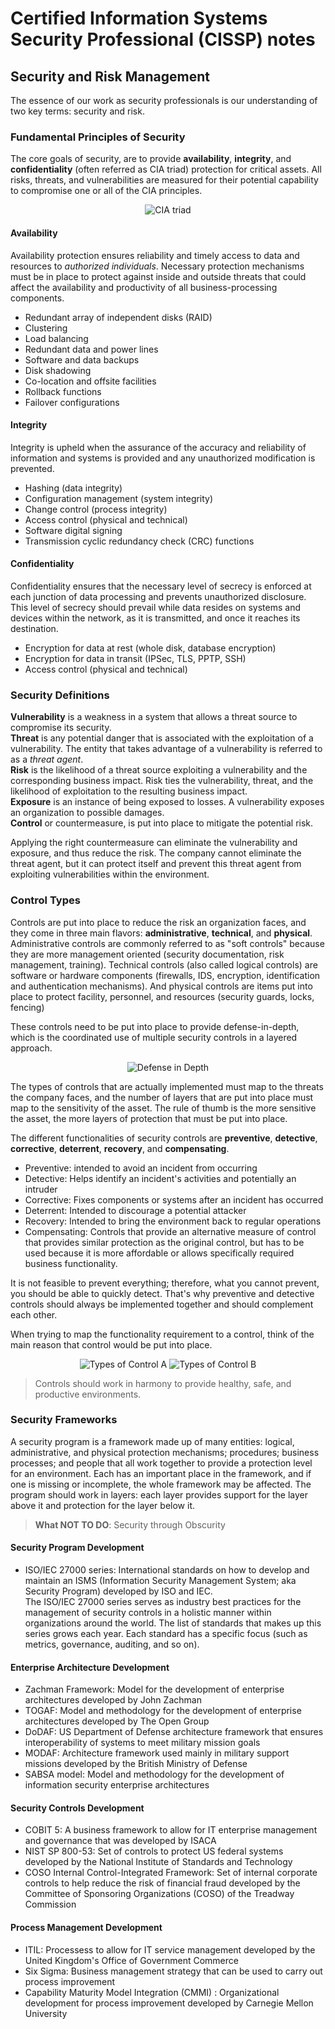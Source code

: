 # Certified Information Systems Security Professional (CISSP) notes

## Security and Risk Management
The essence of our work as security professionals is our understanding of two key terms: security and risk.

### Fundamental Principles of Security
The core goals of security, are to provide __availability__, __integrity__, and __confidentiality__ (often referred as CIA triad) protection for critical assets. All risks, threats, and vulnerabilities are measured for their potential capability to compromise one or all of the CIA principles.

<p align="center">
  <img src="https://raw.githubusercontent.com/halenai/cissp-notes/master/images/CIA_triad.jpg" alt="CIA triad">
</p>

#### Availability
Availability protection ensures reliability and timely access to data and resources to _authorized individuals_. Necessary protection mechanisms must be in place to protect against inside and outside threats that could affect the availability and productivity of all business-processing components.
* Redundant array of independent disks (RAID)
* Clustering
* Load balancing
* Redundant data and power lines
* Software and data backups
* Disk shadowing
* Co-location and offsite facilities
* Rollback functions 
* Failover configurations

#### Integrity
Integrity is upheld when the assurance of the accuracy and reliability of information and systems is provided and any unauthorized modification is prevented.
* Hashing (data integrity)
* Configuration management (system integrity)
* Change control (process integrity)
* Access control (physical and technical)
* Software digital signing
* Transmission cyclic redundancy check (CRC) functions

#### Confidentiality
Confidentiality ensures that the necessary level of secrecy is enforced at each junction of data processing and prevents unauthorized disclosure. This level of secrecy should prevail while data resides on systems and devices within the network, as it is transmitted, and once it reaches its destination.
* Encryption for data at rest (whole disk, database encryption)
* Encryption for data in transit (IPSec, TLS, PPTP, SSH)
* Access control (physical and technical)

### Security Definitions
__Vulnerability__ is a weakness in a system that allows a threat source to compromise its security.  
__Threat__ is any potential danger that is associated with the exploitation of a vulnerability. The entity that takes advantage of a vulnerability is referred to as a _threat agent_.  
__Risk__ is the likelihood of a threat source exploiting a vulnerability and the corresponding business impact. Risk ties the vulnerability, threat, and the likelihood of exploitation to the resulting business impact.  
__Exposure__ is an instance of being exposed to losses. A vulnerability exposes an organization to possible damages.  
__Control__ or countermeasure, is put into place to mitigate the potential risk.

Applying the right countermeasure can eliminate the vulnerability and exposure, and thus reduce the risk. The company cannot eliminate the threat agent, but it can protect itself and prevent this threat agent from exploiting vulnerabilities within the environment.

### Control Types
Controls are put into place to reduce the risk an organization faces, and they come in three main flavors: __administrative__, __technical__, and __physical__. Administrative controls are commonly referred to as "soft controls" because they are more management oriented (security documentation, risk management, training). Technical controls (also called logical controls) are software or hardware components (firewalls, IDS, encryption, identification and authentication mechanisms). And physical controls are items put into place to protect facility, personnel, and resources (security guards, locks, fencing)

These controls need to be put into place to provide defense-in-depth, which is the coordinated use of multiple security controls in a layered approach.

<p align="center">
  <img src="https://raw.githubusercontent.com/halenai/cissp-notes/master/images/defense_in_depth.jpg" alt="Defense in Depth">
</p>

The types of controls that are actually implemented must map to the threats the company faces, and the number of layers that are put into place must map to the sensitivity of the asset. The rule of thumb is the more sensitive the asset, the more layers of protection that must be put into place.

The different functionalities of security controls are __preventive__, __detective__, __corrective__, __deterrent__, __recovery__, and __compensating__.
* Preventive: intended to avoid an incident from occurring
* Detective: Helps identify an incident's activities and potentially an intruder
* Corrective: Fixes components or systems after an incident has occurred
* Deterrent: Intended to discourage a potential attacker
* Recovery: Intended to bring the environment back to regular operations
* Compensating: Controls that provide an alternative measure of control that provides similar protection as the original control, but has to be used because it is more affordable or allows specifically required business functionality.

It is not feasible to prevent everything; therefore, what you cannot prevent, you should be able to quickly detect. That's why preventive and detective controls should always be implemented together and should complement each other.

When trying to map the functionality requirement to a control, think of the main reason that control would be put into place.

<p align="center">
  <img src="https://raw.githubusercontent.com/halenai/cissp-notes/master/images/types_of_control.jpg" alt="Types of Control A">
  <img src="https://raw.githubusercontent.com/halenai/cissp-notes/master/images/types_of_control_2.jpg" alt="Types of Control B">
</p>

> Controls should work in harmony to provide healthy, safe, and productive environments.

### Security Frameworks
A security program is a framework made up of many entities: logical, administrative, and physical protection mechanisms; procedures; business processes; and people that all work together to provide a protection level for an environment. Each has an important place in the framework, and if one is missing or incomplete, the whole framework may be affected. The program should work in layers: each layer provides support for the layer above it and protection for the layer below it.

> **What NOT TO DO**: Security through Obscurity

#### Security Program Development
* ISO/IEC 27000 series: International standards on how to develop and maintain an ISMS (Information Security Management System; aka Security Program) developed by ISO and IEC.  
The ISO/IEC 27000 series serves as industry best practices for the management of security controls in a holistic manner within organizations around the world. The list of standards that makes up this series grows each year. Each standard has a specific focus (such as metrics, governance, auditing, and so on).

#### Enterprise Architecture Development
* Zachman Framework: Model for the development of enterprise architectures developed by John Zachman
* TOGAF: Model and methodology for the development of enterprise architectures developed by The Open Group
* DoDAF: US Department of Defense architecture framework that ensures interoperability of systems to meet military mission goals
* MODAF: Architecture framework used mainly in military support missions developed by the British Ministry of Defense
* SABSA model: Model and methodology for the development of information security enterprise architectures

#### Security Controls Development
* COBIT 5: A business framework to allow for IT enterprise management and governance that was developed by ISACA
* NIST SP 800-53: Set of controls to protect US federal systems developed by the National Institute of Standards and Technology
* COSO Internal Control-Integrated Framework: Set of internal corporate controls to help reduce the risk of financial fraud developed by the Committee of Sponsoring Organizations (COSO) of the Treadway Commission

#### Process Management Development
* ITIL: Processess to allow for IT service management developed by the United Kingdom's Office of Government Commerce
* Six Sigma: Business management strategy that can be used to carry out process improvement
* Capability Maturity Model Integration (CMMI) : Organizational development for process improvement developed by Carnegie Mellon University


